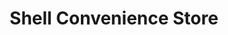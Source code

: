 ---
title: "Shell Convenience Store"
url: /clarksville/shell-convenience-store/
shop: Lebensmittel
---